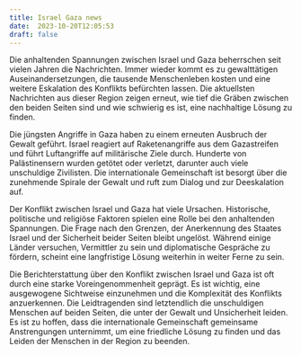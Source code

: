 ```yaml
---
title: Israel Gaza news
date:  2023-10-20T12:05:53
draft: false
---
```


Die anhaltenden Spannungen zwischen Israel und Gaza beherrschen seit vielen Jahren die Nachrichten. Immer wieder kommt es zu gewalttätigen Auseinandersetzungen, die tausende Menschenleben kosten und eine weitere Eskalation des Konflikts befürchten lassen. Die aktuellsten Nachrichten aus dieser Region zeigen erneut, wie tief die Gräben zwischen den beiden Seiten sind und wie schwierig es ist, eine nachhaltige Lösung zu finden.

Die jüngsten Angriffe in Gaza haben zu einem erneuten Ausbruch der Gewalt geführt. Israel reagiert auf Raketenangriffe aus dem Gazastreifen und führt Luftangriffe auf militärische Ziele durch. Hunderte von Palästinensern wurden getötet oder verletzt, darunter auch viele unschuldige Zivilisten. Die internationale Gemeinschaft ist besorgt über die zunehmende Spirale der Gewalt und ruft zum Dialog und zur Deeskalation auf.

Der Konflikt zwischen Israel und Gaza hat viele Ursachen. Historische, politische und religiöse Faktoren spielen eine Rolle bei den anhaltenden Spannungen. Die Frage nach den Grenzen, der Anerkennung des Staates Israel und der Sicherheit beider Seiten bleibt ungelöst. Während einige Länder versuchen, Vermittler zu sein und diplomatische Gespräche zu fördern, scheint eine langfristige Lösung weiterhin in weiter Ferne zu sein.

Die Berichterstattung über den Konflikt zwischen Israel und Gaza ist oft durch eine starke Voreingenommenheit geprägt. Es ist wichtig, eine ausgewogene Sichtweise einzunehmen und die Komplexität des Konflikts anzuerkennen. Die Leidtragenden sind letztendlich die unschuldigen Menschen auf beiden Seiten, die unter der Gewalt und Unsicherheit leiden. Es ist zu hoffen, dass die internationale Gemeinschaft gemeinsame Anstrengungen unternimmt, um eine friedliche Lösung zu finden und das Leiden der Menschen in der Region zu beenden.